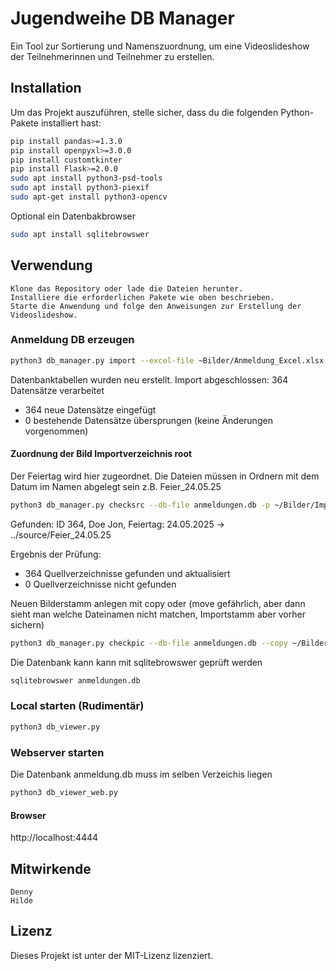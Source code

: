 # Jugendweihe DB Manager

Ein Tool zur Sortierung und Namenszuordnung, um eine Videoslideshow der Teilnehmerinnen und Teilnehmer zu erstellen.

## Installation

Um das Projekt auszuführen, stelle sicher, dass du die folgenden Python-Pakete installiert hast:

```bash
pip install pandas>=1.3.0
pip install openpyxl>=3.0.0
pip install customtkinter
pip install Flask>=2.0.0
sudo apt install python3-psd-tools
sudo apt install python3-piexif
sudo apt-get install python3-opencv
```

Optional ein Datenbakbrowser
```bash
sudo apt install sqlitebrowswer
```

## Verwendung

    Klone das Repository oder lade die Dateien herunter.
    Installiere die erforderlichen Pakete wie oben beschrieben.
    Starte die Anwendung und folge den Anweisungen zur Erstellung der Videoslideshow.

### Anmeldung DB erzeugen
```bash
python3 db_manager.py import --excel-file ~Bilder/Anmeldung_Excel.xlsx --db-file anmeldungen.db
```
Datenbanktabellen wurden neu erstellt.
Import abgeschlossen: 364 Datensätze verarbeitet
  - 364 neue Datensätze eingefügt
  - 0 bestehende Datensätze übersprungen (keine Änderungen vorgenommen)

#### Zuordnung der Bild Importverzeichnis root
Der Feiertag wird hier zugeordnet. Die Dateien müssen in Ordnern mit dem Datum im Namen abgelegt sein z.B. Feier_24.05.25
```bash
python3 db_manager.py checksrc --db-file anmeldungen.db -p ~/Bilder/Importpath
```

Gefunden: ID 364, Doe Jon, Feiertag: 24.05.2025 -> ../source/Feier_24.05.25

Ergebnis der Prüfung:
  - 364 Quellverzeichnisse gefunden und aktualisiert
  - 0 Quellverzeichnisse nicht gefunden


Neuen Bilderstamm anlegen mit copy oder (move gefährlich, aber dann sieht man welche Dateinamen nicht matchen, Importstamm aber vorher sichern) 
```bash
python3 db_manager.py checkpic --db-file anmeldungen.db --copy ~/Bilder/Sorted
```

Die Datenbank kann kann mit sqlitebrowswer geprüft werden
```bash
sqlitebrowswer anmeldungen.db
```

### Local starten (Rudimentär)
```bash
python3 db_viewer.py
```

### Webserver starten
 Die Datenbank anmeldung.db muss im selben Verzeichis liegen

```bash
python3 db_viewer_web.py
```

#### Browser

http://localhost:4444


## Mitwirkende

    Denny
    Hilde

## Lizenz

Dieses Projekt ist unter der MIT-Lizenz lizenziert.
